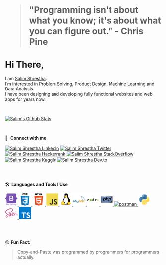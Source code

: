 <h1><blockquote>"Programming isn't about what you know; it's about what you can figure out.” - Chris Pine</blockquote></h1>

<h1> Hi There, </h1>
<p>
  I am <a href="https://salim.com.np">Salim Shrestha</a>.<br/>
I’m interested in Problem Solving, Product Design, Machine Learning and Data Analysis.<br/>
I have been designing and developing fully functional websites and web apps for years now.<br/>
</p>
<br/>

[![Salim's Github Stats](https://github-readme-stats.vercel.app/api?username=salimshrestha98&count_private=true&show_icons=true&theme=calm&hide_title=true&include_all_commits=true)](https://github.com/salimshrestha98)

<br/>

🔗 &nbsp;**Connect with me**
<p align="left">
<a href="https://www.linkedin.com/in/salim-shrestha" target="_blank" title="LinkedIn"><img align="center" src="https://raw.githubusercontent.com/rahuldkjain/github-profile-readme-generator/master/src/images/icons/Social/linked-in-alt.svg" alt="Salim Shrestha LinkedIn" height="30" width="40" /></a>
<a href="https://twitter.com/salimshrestha11" target="_blank" title="Twitter"><img align="center" src="https://raw.githubusercontent.com/rahuldkjain/github-profile-readme-generator/master/src/images/icons/Social/twitter.svg" alt="Salim Shrestha Twitter" height="30" width="40" /></a>
<a href="https://www.hackerrank.com/salimshrestha?hr_r=1" target="_blank" title="Hackerrank"><img align="center" src="https://github.com/rahuldkjain/github-profile-readme-generator/raw/master/src/images/icons/Social/hackerrank.svg" alt="Salim Shrestha Hackerrank" height="30" width="40" /></a>
<a href="https://stackoverflow.com/users/7932334/salim-shrestha" target="_blank" title="StackOverflow"><img align="center" src="https://raw.githubusercontent.com/rahuldkjain/github-profile-readme-generator/master/src/images/icons/Social/stack-overflow.svg" alt="Salim Shrestha StackOverflow" height="30" width="40" /></a> 
<a href="https://www.kaggle.com/salimkshrestha" target="_blank" title="Kaggle"><img align="center" src="https://raw.githubusercontent.com/rahuldkjain/github-profile-readme-generator/master/src/images/icons/Social/kaggle.svg" alt="Salim Shrestha Kaggle" height="30" width="40" /></a>
<a href="https://dev.to/salimshrestha" target="_blank" title="Dev.to"><img align="center" src="https://cdn.jsdelivr.net/npm/simple-icons@3.0.1/icons/dev-dot-to.svg" alt="Salim Shrestha Dev.to" height="30" width="40" /></a>
</p>
<br />
<br />

<b>🛠️&nbsp;&nbsp;Languages&nbsp;and&nbsp;Tools&nbsp;I&nbsp;Use</b>
  <br/>
  <p align="left"> <a href="https://getbootstrap.com" target="_blank"> <img src="https://raw.githubusercontent.com/devicons/devicon/master/icons/bootstrap/bootstrap-plain-wordmark.svg" alt="bootstrap" width="40" height="40"/> </a> <a href="https://www.w3schools.com/css/" target="_blank"> <img src="https://raw.githubusercontent.com/devicons/devicon/master/icons/css3/css3-original-wordmark.svg" alt="css3" width="40" height="40"/> </a> <a href="https://www.w3.org/html/" target="_blank"> <img src="https://raw.githubusercontent.com/devicons/devicon/master/icons/html5/html5-original-wordmark.svg" alt="html5" width="40" height="40"/> </a> <a href="https://developer.mozilla.org/en-US/docs/Web/JavaScript" target="_blank"> <img src="https://raw.githubusercontent.com/devicons/devicon/master/icons/javascript/javascript-original.svg" alt="javascript" width="40" height="40"/> </a> <a href="https://www.linux.org/" target="_blank"> <img src="https://raw.githubusercontent.com/devicons/devicon/master/icons/linux/linux-original.svg" alt="linux" width="40" height="40"/> </a> <a href="https://www.mysql.com/" target="_blank"> <img src="https://raw.githubusercontent.com/devicons/devicon/master/icons/mysql/mysql-original-wordmark.svg" alt="mysql" width="40" height="40"/> </a> <a href="https://nodejs.org" target="_blank"> <img src="https://raw.githubusercontent.com/devicons/devicon/master/icons/nodejs/nodejs-original-wordmark.svg" alt="nodejs" width="40" height="40"/> </a> <a href="https://www.php.net" target="_blank"> <img src="https://raw.githubusercontent.com/devicons/devicon/master/icons/php/php-original.svg" alt="php" width="40" height="40"/> </a> <a href="https://postman.com" target="_blank"> <img src="https://www.vectorlogo.zone/logos/getpostman/getpostman-icon.svg" alt="postman" width="40" height="40"/> </a> <a href="https://www.python.org" target="_blank"> <img src="https://raw.githubusercontent.com/devicons/devicon/master/icons/python/python-original.svg" alt="python" width="40" height="40"/> </a> <a href="https://sass-lang.com" target="_blank"> <img src="https://raw.githubusercontent.com/devicons/devicon/master/icons/sass/sass-original.svg" alt="sass" width="40" height="40"/> </a> <a href="https://www.typescriptlang.org/" target="_blank"> <img src="https://raw.githubusercontent.com/devicons/devicon/master/icons/typescript/typescript-original.svg" alt="typescript" width="40" height="40"/> </a> </p>
  <br/>
  <br/>

:stuck_out_tongue:&nbsp;**Fun Fact:**
<blockquote>Copy-and-Paste was programmed by programmers for programmers actually.</blockquote>

